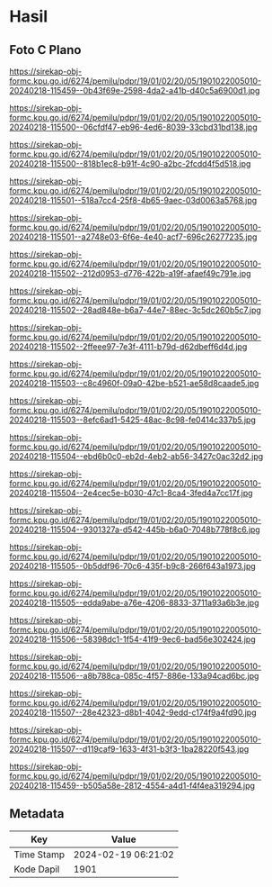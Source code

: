 # Hasil

## Foto C Plano

https://sirekap-obj-formc.kpu.go.id/6274/pemilu/pdpr/19/01/02/20/05/1901022005010-20240218-115459--0b43f69e-2598-4da2-a41b-d40c5a6900d1.jpg

https://sirekap-obj-formc.kpu.go.id/6274/pemilu/pdpr/19/01/02/20/05/1901022005010-20240218-115500--06cfdf47-eb96-4ed6-8039-33cbd31bd138.jpg

https://sirekap-obj-formc.kpu.go.id/6274/pemilu/pdpr/19/01/02/20/05/1901022005010-20240218-115500--818b1ec8-b91f-4c90-a2bc-2fcdd4f5d518.jpg

https://sirekap-obj-formc.kpu.go.id/6274/pemilu/pdpr/19/01/02/20/05/1901022005010-20240218-115501--518a7cc4-25f8-4b65-9aec-03d0063a5768.jpg

https://sirekap-obj-formc.kpu.go.id/6274/pemilu/pdpr/19/01/02/20/05/1901022005010-20240218-115501--a2748e03-6f6e-4e40-acf7-696c26277235.jpg

https://sirekap-obj-formc.kpu.go.id/6274/pemilu/pdpr/19/01/02/20/05/1901022005010-20240218-115502--212d0953-d776-422b-a19f-afaef49c791e.jpg

https://sirekap-obj-formc.kpu.go.id/6274/pemilu/pdpr/19/01/02/20/05/1901022005010-20240218-115502--28ad848e-b6a7-44e7-88ec-3c5dc260b5c7.jpg

https://sirekap-obj-formc.kpu.go.id/6274/pemilu/pdpr/19/01/02/20/05/1901022005010-20240218-115502--2ffeee97-7e3f-4111-b79d-d62dbeff6d4d.jpg

https://sirekap-obj-formc.kpu.go.id/6274/pemilu/pdpr/19/01/02/20/05/1901022005010-20240218-115503--c8c4960f-09a0-42be-b521-ae58d8caade5.jpg

https://sirekap-obj-formc.kpu.go.id/6274/pemilu/pdpr/19/01/02/20/05/1901022005010-20240218-115503--8efc6ad1-5425-48ac-8c98-fe0414c337b5.jpg

https://sirekap-obj-formc.kpu.go.id/6274/pemilu/pdpr/19/01/02/20/05/1901022005010-20240218-115504--ebd6b0c0-eb2d-4eb2-ab56-3427c0ac32d2.jpg

https://sirekap-obj-formc.kpu.go.id/6274/pemilu/pdpr/19/01/02/20/05/1901022005010-20240218-115504--2e4cec5e-b030-47c1-8ca4-3fed4a7cc17f.jpg

https://sirekap-obj-formc.kpu.go.id/6274/pemilu/pdpr/19/01/02/20/05/1901022005010-20240218-115504--9301327a-d542-445b-b6a0-7048b778f8c6.jpg

https://sirekap-obj-formc.kpu.go.id/6274/pemilu/pdpr/19/01/02/20/05/1901022005010-20240218-115505--0b5ddf96-70c6-435f-b9c8-266f643a1973.jpg

https://sirekap-obj-formc.kpu.go.id/6274/pemilu/pdpr/19/01/02/20/05/1901022005010-20240218-115505--edda9abe-a76e-4206-8833-3711a93a6b3e.jpg

https://sirekap-obj-formc.kpu.go.id/6274/pemilu/pdpr/19/01/02/20/05/1901022005010-20240218-115506--58398dc1-1f54-41f9-9ec6-bad56e302424.jpg

https://sirekap-obj-formc.kpu.go.id/6274/pemilu/pdpr/19/01/02/20/05/1901022005010-20240218-115506--a8b788ca-085c-4f57-886e-133a94cad6bc.jpg

https://sirekap-obj-formc.kpu.go.id/6274/pemilu/pdpr/19/01/02/20/05/1901022005010-20240218-115507--28e42323-d8b1-4042-9edd-c174f9a4fd90.jpg

https://sirekap-obj-formc.kpu.go.id/6274/pemilu/pdpr/19/01/02/20/05/1901022005010-20240218-115507--d119caf9-1633-4f31-b3f3-1ba28220f543.jpg

https://sirekap-obj-formc.kpu.go.id/6274/pemilu/pdpr/19/01/02/20/05/1901022005010-20240218-115459--b505a58e-2812-4554-a4d1-f4f4ea319294.jpg


## Metadata

| Key        | Value               |
| ---------- | ------------------- |
| Time Stamp | 2024-02-19 06:21:02 |
| Kode Dapil | 1901                |



